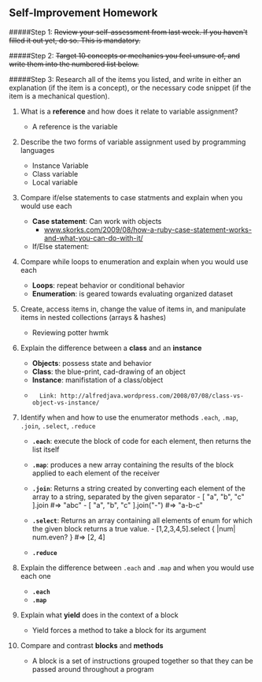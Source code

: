 ## Self-Improvement Homework

#####Step 1:
~~Review your self-assessment from last week. If you haven't filled it out yet, do so. This is mandatory.~~

#####Step 2:
~~Target 10 concepts or mechanics you feel unsure of, and write them into the numbered list below.~~

#####Step 3:
Research all of the items you listed, and write in either an explanation (if the item is a concept), or the necessary code snippet (if the item is a mechanical question).


1. What is a **reference** and how does it relate to variable assignment?
	- A reference is the variable

2. Describe the two forms of variable assignment used by programming languages
	- Instance Variable
	- Class variable
	- Local variable

3. Compare if/else statements to case statments and explain when you would use each
	- **Case statement**: Can work with objects 
		- www.skorks.com/2009/08/how-a-ruby-case-statement-works-and-what-you-can-do-with-it/
	- If/Else statement:

4. Compare while loops to enumeration and explain when you would use each
	- **Loops**: repeat behavior or conditional behavior 
	- **Enumeration**: is geared towards evaluating organized dataset

5. Create, access items in, change the value of items in, and manipulate items in nested collections (arrays & hashes)
	- Reviewing potter hwmk

6. Explain the difference between a **class** and an **instance**
	- **Objects**: possess state and behavior
	- **Class**: the blue-print, cad-drawing of an object
	- **Instance**: manifistation of a class/object
	- 		Link: http://alfredjava.wordpress.com/2008/07/08/class-vs-object-vs-instance/

7. Identify when and how to use the enumerator methods `.each`, `.map`, `.join`, `.select`, `.reduce`
	- **`.each`**: execute the block of code for each element, then returns the list itself
	- **`.map`**: produces a new array containing the results of the block applied to each element of the receiver
	- **`.join`**: Returns a string created by converting each element of the array to a string, separated by the given separator
			- [ "a", "b", "c" ].join        #=> "abc"
			- [ "a", "b", "c" ].join("-")   #=> "a-b-c"
		
	- **`.select`**: Returns an array containing all elements of enum for which the given block returns a true value.
			- [1,2,3,4,5].select { |num|  num.even?  }   #=> [2, 4]
	- **`.reduce`**

8. Explain the difference between `.each` and `.map` and when you would use each one
	- **`.each`**
	- **`.map`**

9. Explain what **yield** does in the context of a block
	- Yield forces a method to take a block for its argument

10. Compare and contrast **blocks** and **methods**
	- A block is a set of instructions grouped together so that they can be passed around throughout a program




